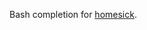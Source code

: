 Bash completion for [homesick][homesick-link].

[homesick-link]: https://github.com/technicalpickles/homesick
